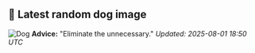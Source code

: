 ## 🐶 Latest random dog image
![Dog](https://images.dog.ceo/breeds/retriever-golden/n02099601_4651.jpg)
**Advice:** "Eliminate the unnecessary."
*Updated: 2025-08-01 18:50 UTC*
